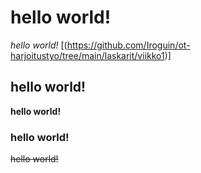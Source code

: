 # hello world!
*hello world!*
[(https://github.com/Iroguin/ot-harjoitustyo/tree/main/laskarit/viikko1)]
## hello world!
**hello world!**
### hello world!
~~hello world!~~
